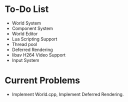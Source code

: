 # To-Do List
- World System
- Component System
- World Editor
- Lua Scripting Support
- Thread pool
- Deferred Rendering
- libav H264 Video Support
- Input System

# Current Problems
- Implement World.cpp, Implement Deferred Rendering.